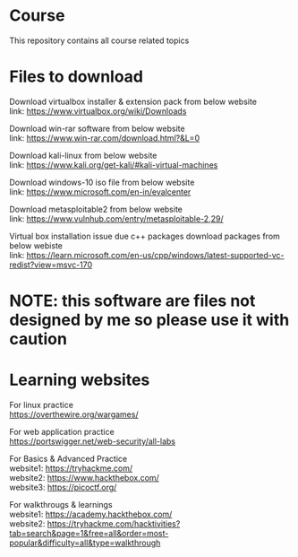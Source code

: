 # Course
This repository contains all course related topics


# Files to download

Download virtualbox installer & extension pack from below website <br/>
link: https://www.virtualbox.org/wiki/Downloads <br/>

Download win-rar software from below website <br/>
link: https://www.win-rar.com/download.html?&L=0 <br/>

Download kali-linux from below website <br/>
link: https://www.kali.org/get-kali/#kali-virtual-machines <br/>

Download windows-10 iso file from below website <br/>
link: https://www.microsoft.com/en-in/evalcenter <br/>

Download metasploitable2 from below website <br/>
link: https://www.vulnhub.com/entry/metasploitable-2,29/  <br/>

Virtual box installation issue due c++ packages download packages from below webiste <br/>
link: https://learn.microsoft.com/en-us/cpp/windows/latest-supported-vc-redist?view=msvc-170 <br/>

# NOTE: this software are files not designed by me so please use it with caution 


# Learning websites <br/>

For linux practice <br/>
https://overthewire.org/wargames/ <br/>

For web application practice <br/>
https://portswigger.net/web-security/all-labs <br/>

For Basics & Advanced Practice <br/>
website1: https://tryhackme.com/ <br/>
website2: https://www.hackthebox.com/ <br/>
website3: https://picoctf.org/ <br/>

For walkthrougs & learnings <br/>
website1: https://academy.hackthebox.com/ <br/>
website2: https://tryhackme.com/hacktivities?tab=search&page=1&free=all&order=most-popular&difficulty=all&type=walkthrough <br/>
